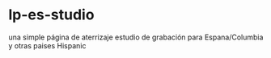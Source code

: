 # lp-es-studio
 una simple página de aterrizaje estudio de grabación para Espana/Columbia y otras paises Hispanic 
